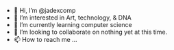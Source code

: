 - 👋 Hi, I’m @jadexcomp
- 👀 I’m interested in Art, technology, & DNA
- 🌱 I’m currently learning computer science
- 💞️ I’m looking to collaborate on nothing yet at this time.
- 📫 How to reach me ...

<!---
jadexcomp/jadexcomp is a ✨ special ✨ repository because its `README.md` (this file) appears on your GitHub profile.
You can click the Preview link to take a look at your changes.
--->
